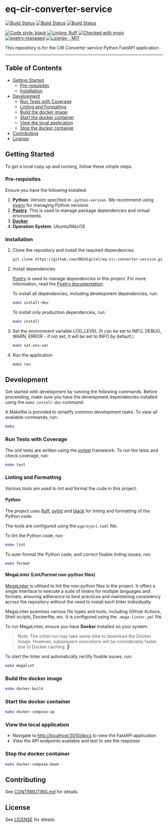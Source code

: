 # eq-cir-converter-service

[![Build Status](https://github.com/ONSdigital/eq-cir-converter-service/actions/workflows/ci.yml/badge.svg)](https://github.com/ONSdigital/eq-cir-converter-service/actions/workflows/ci.yml)
[![Build Status](https://github.com/ONSdigital/eq-cir-converter-service/actions/workflows/mega-linter.yml/badge.svg)](https://github.com/ONSdigital/eq-cir-converter-service/actions/workflows/mega-linter.yml)
[![Build Status](https://github.com/ONSdigital/eq-cir-converter-service/actions/workflows/codeql.yml/badge.svg)](https://github.com/ONSdigital/eq-cir-converter-service/actions/workflows/codeql.yml)

[![Code style: black](https://img.shields.io/badge/code%20style-black-000000.svg)](https://github.com/psf/black)
[![Linting: Ruff](https://img.shields.io/endpoint?url=https://raw.githubusercontent.com/charliermarsh/ruff/main/assets/badge/v2.json)](https://github.com/astral-sh/ruff)
[![Checked with mypy](https://www.mypy-lang.org/static/mypy_badge.svg)](https://mypy-lang.org/)
[![poetry-managed](https://img.shields.io/badge/poetry-managed-blue)](https://python-poetry.org/)
[![License - MIT](https://img.shields.io/badge/licence%20-MIT-1ac403.svg)](https://github.com/ONSdigital/eq-cir-converter-service/blob/main/LICENSE)

This repository is for the CIR Converter service Python FastAPI application

---

## Table of Contents

[//]: # (:TODO: Enable link checking once https://github.com/tcort/markdown-link-check/issues/250 is resolved.)
<!-- markdown-link-check-disable -->
- [Getting Started](#getting-started)
    - [Pre-requisites](#pre-requisites)
    - [Installation](#installation)
- [Development](#development)
    - [Run Tests with Coverage](#run-tests-with-coverage)
    - [Linting and Formatting](#linting-and-formatting)
    - [Build the docker image](#build-the-docker-image)
    - [Start the docker container](#start-the-docker-container)
    - [View the local application](#view-the-local-application)
    - [Stop the docker container](#stop-the-docker-container)
- [Contributing](#contributing)
- [License](#license)
<!-- markdown-link-check-enable -->

## Getting Started

To get a local copy up and running, follow these simple steps.

### Pre-requisites

Ensure you have the following installed:

1. **Python**: Version specified in `.python-version`. We recommend using [pyenv](https://github.com/pyenv/pyenv) for
   managing Python versions.
2. **[Poetry](https://python-poetry.org/)**: This is used to manage package dependencies and virtual
   environments.
3. **[Docker](https://docs.docker.com/engine/install/)**
4. **Operation System**: Ubuntu/MacOS

### Installation

1. Clone the repository and install the required dependencies.

   ```bash
   git clone https://github.com/ONSdigital/eq-cir-converter-service.git
   ```

2. Install dependencies

   [Poetry](https://python-poetry.org/) is used to manage dependencies in this project. For more information, read
   the [Poetry documentation](https://python-poetry.org/).

   To install all dependencies, including development dependencies, run:

   ```bash
   make install-dev
   ```

   To install only production dependencies, run:

   ```bash
   make install
   ```

3. Set the environment variable LOG_LEVEL (It can be set to INFO, DEBUG, WARN, ERROR - if not set, it will be set to INFO by default.)

    ```bash
    make set-env-var
    ```

4. Run the application

   ```bash
   make run
   ```

## Development

Get started with development by running the following commands.
Before proceeding, make sure you have the development dependencies installed using the `make install-dev` command.

A Makefile is provided to simplify common development tasks. To view all available commands, run:

```bash
make
```

### Run Tests with Coverage

The unit tests are written using the [pytest](https://docs.pytest.org/en/stable/) framework. To run the tests and check
coverage, run:

```bash
make test
```

### Linting and Formatting

Various tools are used to lint and format the code in this project.

#### Python

The project uses [Ruff](https://github.com/astral-sh/ruff), [pylint](https://pylint.pycqa.org/en/latest/index.html)
and [black](https://black.readthedocs.io/en/stable/) for linting and formatting of the Python code.

The tools are configured using the `pyproject.toml` file.

To lint the Python code, run:

```bash
make lint
```

To auto-format the Python code, and correct fixable linting issues, run:

```bash
make format
```

#### MegaLinter (Lint/Format non-python files)

[MegaLinter](https://github.com/oxsecurity/megalinter) is utilised to lint the non-python files in the project.
It offers a single interface to execute a suite of linters for multiple languages and formats, ensuring adherence to
best practices and maintaining consistency across the repository without the need to install each linter individually.

MegaLinter examines various file types and tools, including GitHub Actions, Shell scripts, Dockerfile, etc. It is
configured using the `.mega-linter.yml` file.

To run MegaLinter, ensure you have **Docker** installed on your system.

> Note: The initial run may take some time to download the Docker image. However, subsequent executions will be
> considerably faster due to Docker caching. :rocket:

To start the linter and automatically rectify fixable issues, run:

```bash
make megalint
```

### Build the docker image

```bash
make docker-build
```

### Start the docker container

```bash
make docker-compose-up
```

### View the local application

<!-- markdown-link-check-disable-next-line -->
- Navigate to [http://localhost:5010/docs](http://localhost:5010/docs) to view the FastAPI application
- View the API endpoints available and test to see the response

### Stop the docker container

```bash
make docker-compose-down
```

## Contributing

See [CONTRIBUTING.md](CONTRIBUTING.md) for details.

## License

See [LICENSE](LICENSE) for details.
